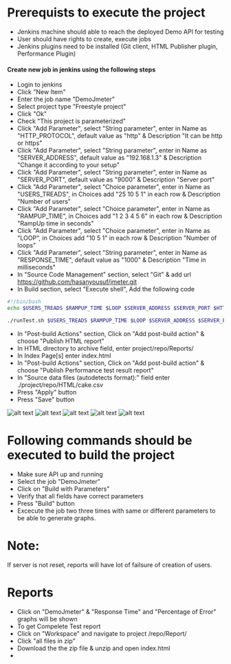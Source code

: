 # Prerequists to execute the project
* Jenkins machine should able to reach the deployed Demo API for testing
* User should have rights to create, execute jobs
* Jenkins plugins need to be installed (Git client, HTML Publisher plugin, Performance Plugin)
#### Create new job in jenkins using the following steps
* Login to jenkins
* Click "New Item"
* Enter the job name "DemoJmeter"
* Select project type "Freestyle project"
* Click "Ok"
* Check "This project is parameterized"
* Click "Add Parameter", select "String parameter", enter in Name as "HTTP_PROTOCOL", default value as "http" & Description "It can be http or https"
* Click "Add Parameter", select "String parameter", enter in Name as "SERVER_ADDRESS", default value as "192.168.1.3" & Description "Change it according to your setup"
* Click "Add Parameter", select "String parameter", enter in Name as "SERVER_PORT", default value as "9000" & Description "Server port"
* Click "Add Parameter", select "Choice parameter", enter in Name as "USERS_TREADS", in Choices add "25 10 5 1" in each row & Description "Number of users"
* Click "Add Parameter", select "Choice parameter", enter in Name as "RAMPUP_TIME", in Choices add "1 2 3 4 5 6" in each row & Description "RampUp time in seconds"
* Click "Add Parameter", select "Choice parameter", enter in Name as "LOOP", in Choices add "10 5 1" in each row & Description "Number of loops"
* Click "Add Parameter", select "String parameter", enter in Name as "RESPONSE_TIME", default value as "1000" & Description "Time in milliseconds"
* In "Source Code Management" section, select "Git" & add url https://github.com/hasanyousuf/jmeter.git
* In Build section, select "Execute shell", Add the following code
```sh
#!/bin/bash
echo $USERS_TREADS $RAMPUP_TIME $LOOP $SERVER_ADDRESS $SERVER_PORT $HTTP_PROTOCOL $RESPONSE_TIME

./runTest.sh $USERS_TREADS $RAMPUP_TIME $LOOP $SERVER_ADDRESS $SERVER_PORT $HTTP_PROTOCOL $RESPONSE_TIME
```
* In "Post-build Actions" section, Click on "Add post-build action" & choose "Publish HTML report" 
* In HTML directory to archive field, enter project/repo/Reports/
* In Index Page[s] enter index.html
* In "Post-build Actions" section, Click on "Add post-build action" & choose "Publish Performance test result report" 
* In "Source data files (autodetects format):" field enter ./project/repo/HTML/cake.csv
* Press "Apply" button
* Press "Save" button

![alt text](https://github.com/hasanyousuf/jmeter/tree/master/project/images/1.png)
![alt text](https://github.com/hasanyousuf/jmeter/tree/master/project/images/2.png)
![alt text](https://github.com/hasanyousuf/jmeter/tree/master/project/images/3.png)
![alt text](https://github.com/hasanyousuf/jmeter/tree/master/project/images/4.png)
![alt text](https://github.com/hasanyousuf/jmeter/tree/master/project/images/5.png)

# Following commands should be executed to build the project
  - Make sure API up and running
  - Select the job "DemoJmeter"
  - Click on "Build with Parameters"
  - Verify that all fields have correct parameters
  - Press "Build" button
  - Excecute the job two three times with same or different parameters to be able to generate graphs. 
  # Note: 
If server is not reset, reports will have lot of failsure of creation of users.

# Reports
 - Click on "DemoJmeter" & "Response Time" and "Percentage of Error" graphs will be shown
 - To get Compelete Test report
 - Click on "Workspace" and navigate to project /repo/Report/
 - Click "all files in zip"
 - Download the the zip file & unzip and open index.html
 - 

